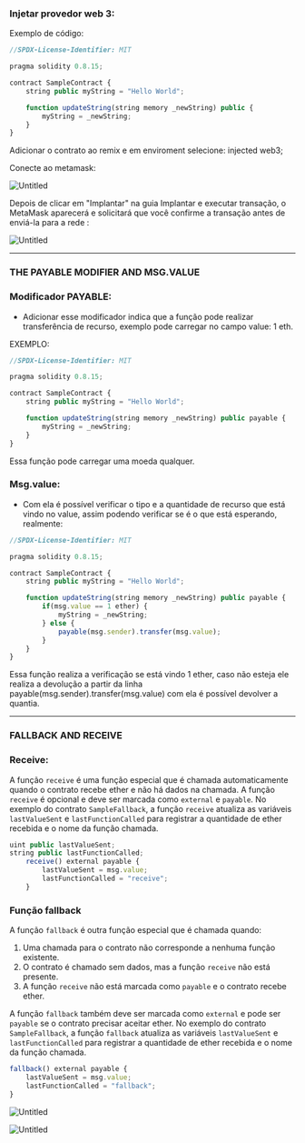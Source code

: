 ### Injetar provedor web 3:

Exemplo de código:

```jsx
//SPDX-License-Identifier: MIT

pragma solidity 0.8.15;

contract SampleContract {
    string public myString = "Hello World";

    function updateString(string memory _newString) public {
        myString = _newString;
    }
}
```

Adicionar o contrato ao remix e em enviroment selecione: injected web3;

Conecte ao metamask:

![Untitled](https://prod-files-secure.s3.us-west-2.amazonaws.com/2830c040-a0c1-4902-8558-fdb91bfd042a/700f7e9d-fe25-4822-a65a-712960029ac1/Untitled.png)

Depois de clicar em "Implantar" na guia Implantar e executar transação, o MetaMask aparecerá e solicitará que você confirme a transação antes de enviá-la para a rede :

![Untitled](https://prod-files-secure.s3.us-west-2.amazonaws.com/2830c040-a0c1-4902-8558-fdb91bfd042a/2a9591a5-b6fb-4150-bc85-31653cd0937c/Untitled.png)

---

### THE PAYABLE MODIFIER AND MSG.VALUE

### Modificador PAYABLE:

- Adicionar esse modificador indica que a função pode realizar transferência de recurso, exemplo pode carregar no campo value: 1 eth.

EXEMPLO:

```jsx
//SPDX-License-Identifier: MIT

pragma solidity 0.8.15;

contract SampleContract {
    string public myString = "Hello World";

    function updateString(string memory _newString) public payable {
        myString = _newString;
    }
}
```

Essa função pode carregar uma moeda qualquer.

### Msg.value:

- Com ela é possível verificar o tipo e a quantidade de recurso que está vindo no value, assim podendo verificar se é o que está esperando, realmente:

```jsx
//SPDX-License-Identifier: MIT

pragma solidity 0.8.15;

contract SampleContract {
    string public myString = "Hello World";

    function updateString(string memory _newString) public payable {
        if(msg.value == 1 ether) {
            myString = _newString;
        } else {
            payable(msg.sender).transfer(msg.value);
        }
    }
}
```

Essa função realiza a verificação se está vindo 1 ether, caso não esteja ele realiza a devolução a partir da linha payable(msg.sender).transfer(msg.value) com ela é possível devolver a  quantia.

---

### FALLBACK AND RECEIVE

### Receive:

A função `receive` é uma função especial que é chamada automaticamente quando o contrato recebe ether e não há dados na chamada. A função `receive` é opcional e deve ser marcada como `external` e `payable`. No exemplo do contrato `SampleFallback`, a função `receive` atualiza as variáveis `lastValueSent` e `lastFunctionCalled` para registrar a quantidade de ether recebida e o nome da função chamada.

```jsx
uint public lastValueSent;
string public lastFunctionCalled;
	receive() external payable {
	    lastValueSent = msg.value;
	    lastFunctionCalled = "receive";
	}

```

### Função fallback

A função `fallback` é outra função especial que é chamada quando:

1. Uma chamada para o contrato não corresponde a nenhuma função existente.
2. O contrato é chamado sem dados, mas a função `receive` não está presente.
3. A função `receive` não está marcada como `payable` e o contrato recebe ether.

A função `fallback` também deve ser marcada como `external` e pode ser `payable` se o contrato precisar aceitar ether. No exemplo do contrato `SampleFallback`, a função `fallback` atualiza as variáveis `lastValueSent` e `lastFunctionCalled` para registrar a quantidade de ether recebida e o nome da função chamada.

```jsx
fallback() external payable {
    lastValueSent = msg.value;
    lastFunctionCalled = "fallback";
}
```

![Untitled](https://prod-files-secure.s3.us-west-2.amazonaws.com/2830c040-a0c1-4902-8558-fdb91bfd042a/c4a10cd6-df5b-430c-b9ac-dd84c324b901/Untitled.png)

![Untitled](https://prod-files-secure.s3.us-west-2.amazonaws.com/2830c040-a0c1-4902-8558-fdb91bfd042a/31266301-29eb-44e8-9b10-2ed9f229b501/Untitled.png)